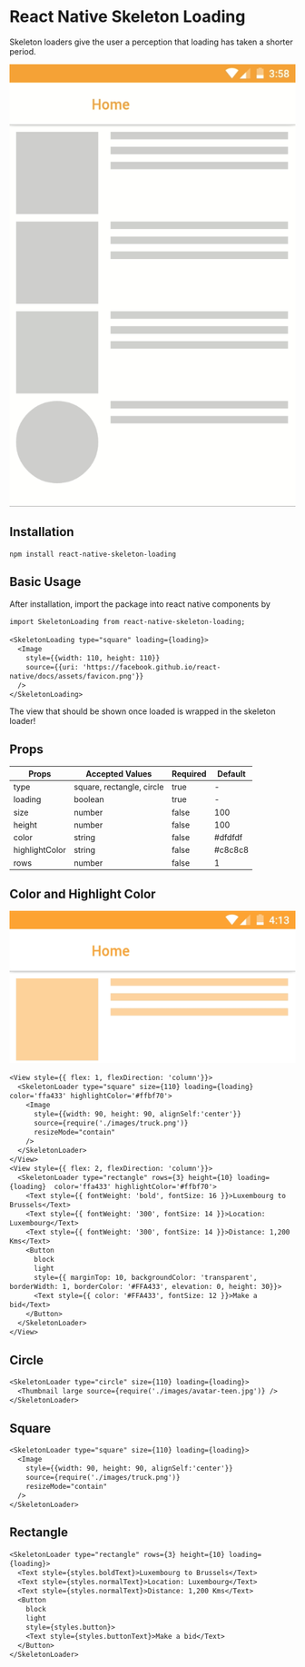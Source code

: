 # React Native Skeleton Loading
Skeleton loaders give the user a perception that loading has taken a shorter period.

![](React-native-skeleton-loading.gif)

##  Installation
```
npm install react-native-skeleton-loading
```

## Basic Usage
After installation, import the package into react native components by

```
import SkeletonLoading from react-native-skeleton-loading;

<SkeletonLoading type="square" loading={loading}>
  <Image
    style={{width: 110, height: 110}}
    source={{uri: 'https://facebook.github.io/react-native/docs/assets/favicon.png'}}
  />
</SkeletonLoading>
```
The view that should be shown once loaded is wrapped in the skeleton loader!

## Props
Props | Accepted Values | Required |Default
------------ | ------------- | -------------- | ----------------
type | square, rectangle, circle | true | -
loading | boolean | true | -
size | number | false | 100
height | number | false | 100
color | string | false | #dfdfdf
highlightColor | string | false| #c8c8c8
rows | number | false | 1

## Color and Highlight Color
![](React-native-skeleton-loading-colors.gif)

```
<View style={{ flex: 1, flexDirection: 'column'}}>
  <SkeletonLoader type="square" size={110} loading={loading} color='ffa433' highlightColor='#ffbf70'>
    <Image
      style={{width: 90, height: 90, alignSelf:'center'}}
      source={require('./images/truck.png')}
      resizeMode="contain"
    />
  </SkeletonLoader>
</View>
<View style={{ flex: 2, flexDirection: 'column'}}>
  <SkeletonLoader type="rectangle" rows={3} height={10} loading={loading}  color='ffa433' highlightColor='#ffbf70'>
    <Text style={{ fontWeight: 'bold', fontSize: 16 }}>Luxembourg to Brussels</Text>
    <Text style={{ fontWeight: '300', fontSize: 14 }}>Location: Luxembourg</Text>
    <Text style={{ fontWeight: '300', fontSize: 14 }}>Distance: 1,200 Kms</Text>
    <Button 
      block 
      light
      style={{ marginTop: 10, backgroundColor: 'transparent', borderWidth: 1, borderColor: '#FFA433', elevation: 0, height: 30}}>
      <Text style={{ color: '#FFA433', fontSize: 12 }}>Make a bid</Text>
    </Button>
  </SkeletonLoader> 
</View>
```
## Circle
```
<SkeletonLoader type="circle" size={110} loading={loading}>
  <Thumbnail large source={require('./images/avatar-teen.jpg')} />
</SkeletonLoader>
```
## Square
```
<SkeletonLoader type="square" size={110} loading={loading}>
  <Image
    style={{width: 90, height: 90, alignSelf:'center'}}
    source={require('./images/truck.png')}
    resizeMode="contain"
  />
</SkeletonLoader>
```
## Rectangle
```
<SkeletonLoader type="rectangle" rows={3} height={10} loading={loading}>
  <Text style={styles.boldText}>Luxembourg to Brussels</Text>
  <Text style={styles.normalText}>Location: Luxembourg</Text>
  <Text style={styles.normalText}>Distance: 1,200 Kms</Text>
  <Button 
    block 
    light
    style={styles.button}>
    <Text style={styles.buttonText}>Make a bid</Text>
  </Button>
</SkeletonLoader>  
```

